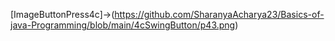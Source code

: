 [ImageButtonPress4c]->(https://github.com/SharanyaAcharya23/Basics-of-java-Programming/blob/main/4cSwingButton/p43.png)
